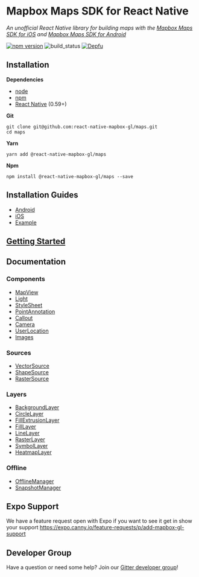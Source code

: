 # Mapbox Maps SDK for React Native

_An unofficial React Native library for building maps with the [Mapbox Maps SDK for iOS](https://www.mapbox.com/ios-sdk/) and [Mapbox Maps SDK for Android](https://www.mapbox.com/android-sdk/)_

[![npm version](https://badge.fury.io/js/%40react-native-mapbox-gl%2Fmaps.svg)](https://badge.fury.io/js/%40react-native-mapbox-gl%2Fmaps)
![build_status](https://travis-ci.org/react-native-mapbox-gl/maps.svg?branch=master)
[![Depfu](https://badges.depfu.com/badges/2eac6b62372619718b7f55ebbf8e9d8f/overview.svg)](https://depfu.com/github/react-native-mapbox-gl/maps?project_id=8248)

## Installation

**Dependencies**

* [node](https://nodejs.org)
* [npm](https://www.npmjs.com/)
* [React Native](https://facebook.github.io/react-native/) (0.59+)

**Git**
```
git clone git@github.com:react-native-mapbox-gl/maps.git
cd maps
```

**Yarn**
```
yarn add @react-native-mapbox-gl/maps
```

**Npm**
```
npm install @react-native-mapbox-gl/maps --save
```

## Installation Guides

* [Android](/android/install.md)
* [iOS](/ios/install.md)
* [Example](/example)

## [Getting Started](/docs/GettingStarted.md)

## Documentation

### Components
* [MapView](/docs/MapView.md)
* [Light](/docs/Light.md)
* [StyleSheet](/docs/StyleSheet.md)
* [PointAnnotation](/docs/PointAnnotation.md)
* [Callout](/docs/Callout.md)
* [Camera](docs/Camera.md)
* [UserLocation](docs/UserLocation.md)
* [Images](docs/Images.md)

### Sources
* [VectorSource](/docs/VectorSource.md)
* [ShapeSource](/docs/ShapeSource.md)
* [RasterSource](/docs/RasterSource.md)

### Layers
* [BackgroundLayer](/docs/BackgroundLayer.md)
* [CircleLayer](/docs/CircleLayer.md)
* [FillExtrusionLayer](/docs/FillExtrusionLayer.md)
* [FillLayer](/docs/FillLayer.md)
* [LineLayer](/docs/LineLayer.md)
* [RasterLayer](/docs/RasterLayer.md)
* [SymbolLayer](/docs/SymbolLayer.md)
* [HeatmapLayer](/docs/HeatmapLayer.md)

### Offline
* [OfflineManager](/docs/OfflineManager.md)
* [SnapshotManager](/docs/snapshotManager.md)

## Expo Support
We have a feature request open with Expo if you want to see it get in show your support https://expo.canny.io/feature-requests/p/add-mapbox-gl-support

## Developer Group

Have a question or need some help? Join our [Gitter developer group](https://gitter.im/react-native-mapbox-gl/Lobby)!
